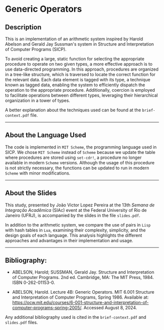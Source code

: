 # Generic Operators

## Description

This is an implementation of an arithmetic system inspired by Harold Abelson and Gerald Jay Sussman's system in Structure and Interpretation of Computer Programs (SICP).

To avoid creating a large, static function for selecting the appropriate procedure to operate on two given types, a more effective approach is to use data-directed programming. In this approach, procedures are organized in a tree-like structure, which is traversed to locate the correct function for the relevant data. Each data element is tagged with its type, a technique known as tagged data, enabling the system to efficiently dispatch the operation to the appropriate procedure. Additionally, coercion is employed to facilitate operations between different types, leveraging their hierarchical organization in a tower of types.

A better explanation about the techniques used can be found at the ``brief-context.pdf`` file.

-----

## About the Language Used

The code is implemented in ``MIT Scheme``, the programming language used in SICP. We chose ``MIT Scheme`` instead of ``Scheme`` because we update the table where procedures are stored using ``set-cdr!``, a procedure no longer available in modern ``Scheme`` versions. Although the usage of this procedure is not strictly necessary, the functions can be updated to run in modern ``Scheme`` with minor modifications.

-----

## About the Slides

This study, presented by João Victor Lopez Pereira at the 13th _Semana de Integração Acadêmica_ (SIAc) event at the Federal University of Rio de Janeiro (UFRJ), is accompanied by the slides in the file ``slides.pdf``.

In addition to the arithmetic system, we compare the use of pairs in ``Lisp`` with hash tables in ``Lua``, examining their complexity, simplicity, and the design goals of each language. This analysis highlights the different approaches and advantages in their implementation and usage.

-----

## Bibliography:

  - ABELSON, Harold; SUSSMAN, Gerald Jay. Structure and Interpretation of 
    Computer Programs. 2nd ed. Cambridge, MA: The MIT Press, 1984. 
    ISBN 0-262-01153-0.

  - ABELSON, Harold. Lecture 4B: Generic Operators. MIT 6.001 Structure and 
    Interpretation of Computer Programs, Spring 1986. Available at: 
    https://ocw.mit.edu/courses/6-001-structure-and-interpretation-of-computer-programs-spring-2005/. 
    Accessed August 8, 2024.

Any additional bibliography used is cited in the ``brief-context.pdf`` and ``slides.pdf`` files.
